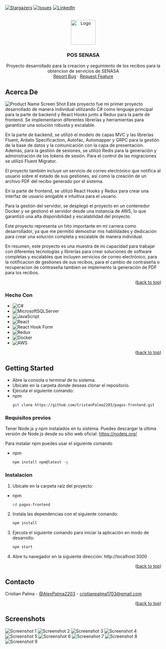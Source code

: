 
<a name="readme-top"></a>

[![Stargazers][stars-shield]][stars-url]
[![Issues][issues-shield]][issues-url]
[![LinkedIn][linkedin-shield]][linkedin-url]
<!-- PROJECT LOGO -->
<br />
<div align="center">
  <a>
    <img src="https://github.com/CristanPalma2203/pagos-frontend/blob/master/src/assets/readme/logo.png?raw=true" alt="Logo" width="80" height="80">
  </a>

  <h3 align="center">POS SENASA</h3>

  <p align="center">
    Proyecto desarrollado para la creacion y seguimiento de los recibos para la obtencion de servicios de SENASA
    <br />
    <a href="https://github.com/CristanPalma2203/pagos-frontend/issues">Report Bug</a>
    ·
    <a href="https://github.com/CristanPalma2203/pagos-frontend/issues">Request Feature</a>
  </p>
</div>


<!-- ABOUT THE PROJECT -->
## Acerca De

![Product Name Screen Shot][product-screenshot]
Este proyecto fue mi primer proyecto desarrollado de manera individual utilizando C# como lenguaje principal para la parte de backend y React Hooks junto a Redux para la parte de frontend. Se implementaron diferentes librerías y herramientas para garantizar una solución robusta y escalable.

En la parte de backend, se utilizó el modelo de capas MVC y las librerías Fluent, Ardalis Specificaction, Autofac, Automapper y GRPC para la gestión de la base de datos y la comunicación con la capa de presentación. Además, para la gestión de sesiones, se utilizó Redis para la generación y administración de los tokens de sesión. Para el control de las migraciones se utilizó Fluent Migrator.

El proyecto también incluye un servicio de correo electrónico que notifica al usuario sobre el estado de sus gestiones, así como la creación de un archivo PDF del recibo generado por el sistema.

En la parte de frontend, se utilizó React Hooks y Redux para crear una interfaz de usuario amigable e intuitiva para el usuario.

Para la gestión del servidor, se desplegó el proyecto en un contenedor Docker y se gestionó el servidor desde una instancia de AWS, lo que garantizó una alta disponibilidad y escalabilidad del proyecto.

Este proyecto representa un hito importante en mi carrera como desarrollador, ya que me permitió demostrar mis habilidades y dedicación para crear una solución completa y escalable de manera individual.

En resumen, este proyecto es una muestra de mi capacidad para trabajar con diferentes tecnologías y librerías para crear soluciones de software completas y escalables que incluyen servicios de correo electrónico, para la notificacion de gestiones de sus recibos, para el cambio de contraseña o recuperacion de contraseña tambien se implemento la generación de PDF para los recibos.
<p align="right">(<a href="#readme-top">back to top</a>)</p>


### Hecho Con

* ![C#](https://img.shields.io/badge/c%23-%23239120.svg?style=for-the-badge&logo=c-sharp&logoColor=white)
* ![MicrosoftSQLServer](https://img.shields.io/badge/Microsoft%20SQL%20Server-CC2927?style=for-the-badge&logo=microsoft%20sql%20server&logoColor=white)
* ![JavaScript](https://img.shields.io/badge/javascript-%23323330.svg?style=for-the-badge&logo=javascript&logoColor=%23F7DF1E)
* ![React](https://img.shields.io/badge/react-%2320232a.svg?style=for-the-badge&logo=react&logoColor=%2361DAFB)
* ![React Hook Form](https://img.shields.io/badge/React%20Hook%20Form-%23EC5990.svg?style=for-the-badge&logo=reacthookform&logoColor=white)
* ![Redux](https://img.shields.io/badge/redux-%23593d88.svg?style=for-the-badge&logo=redux&logoColor=white)
* ![Docker](https://img.shields.io/badge/docker-%230db7ed.svg?style=for-the-badge&logo=docker&logoColor=white)
* ![AWS](https://img.shields.io/badge/AWS-%23FF9900.svg?style=for-the-badge&logo=amazon-aws&logoColor=white)
<p align="right">(<a href="#readme-top">back to top</a>)</p>



<!-- GETTING STARTED -->

<!-- GETTING STARTED -->
## Getting Started

* Abre la consola o terminal de tu sistema.
* Ubícate en la carpeta donde deseas clonar el repositorio.
* Ejecuta el siguiente comando:
* npm
  ```sh
  git clone https://github.com/CristanPalma2203/pagos-frontend.git
  ```

### Requisitos previos

Tener Node.js y npm instalados en tu sistema. Puedes descargar la última versión de Node.js desde su sitio web oficial: https://nodejs.org/

Para instalar npm puedes usar el siguiente comando
* npm
  ```sh
  npm install npm@latest -g
  ```

### Instalacion


1. Ubícate en la carpeta raíz del proyecto:
* npm
  ```sh
  cd pagos-frontend
  ```
2. Instala las dependencias con el siguiente comando:
   ```sh
   npm install
   ```
3. Ejecuta el siguiente comando para iniciar la aplicación en modo de desarrollo:
   ```sh
   npm start
   ```
4. Abre tu navegador en la siguiente dirección: http://localhost:3000

<p align="right">(<a href="#readme-top">back to top</a>)</p>
<!-- CONTACT -->

## Contacto

Cristian Palma - [@AlexPalma2203](https://twitter.com/AlexPalma2203) - cristianpalma1703@gmail.com

<p align="right">(<a href="#readme-top">back to top</a>)</p>


## Screenshots

![Screenshot 1][product-screenshot]
![Screenshot 2][product-screenshot2]
![Screenshot 3][product-screenshot3]
![Screenshot 4][product-screenshot4]
![Screenshot 5][product-screenshot5]
![Screenshot 6][product-screenshot6]
![Screenshot 7][product-screenshot7]
![Screenshot 8][product-screenshot8]
![Screenshot 9][product-screenshot9]

<!-- MARKDOWN LINKS & IMAGES -->
<!-- https://www.markdownguide.org/basic-syntax/#reference-style-links -->


[stars-shield]: https://img.shields.io/github/stars/othneildrew/Best-README-Template.svg?style=for-the-badge
[stars-url]: https://github.com/CristanPalma2203/pagos-frontend/stargazers
[issues-shield]: https://img.shields.io/github/issues/othneildrew/Best-README-Template.svg?style=for-the-badge
[issues-url]: https://github.com/CristanPalma2203/pagos-frontend/issues
[linkedin-shield]: https://img.shields.io/badge/-LinkedIn-black.svg?style=for-the-badge&logo=linkedin&colorB=555
[linkedin-url]: https://www.linkedin.com/in/cristian-palma-07a407259/
[product-screenshot]: https://github.com/CristanPalma2203/pagos-frontend/blob/master/src/assets/readme/1.png?raw=true
[product-screenshot2]: https://github.com/CristanPalma2203/pagos-frontend/blob/master/src/assets/readme/2.png?raw=true
[product-screenshot3]: https://github.com/CristanPalma2203/pagos-frontend/blob/master/src/assets/readme/3.png?raw=true
[product-screenshot4]: https://github.com/CristanPalma2203/pagos-frontend/blob/master/src/assets/readme/4.png?raw=true
[product-screenshot5]: https://github.com/CristanPalma2203/pagos-frontend/blob/master/src/assets/readme/5.png?raw=true
[product-screenshot6]: https://github.com/CristanPalma2203/pagos-frontend/blob/master/src/assets/readme/6.png?raw=true
[product-screenshot7]: https://github.com/CristanPalma2203/pagos-frontend/blob/master/src/assets/readme/7.png?raw=true
[product-screenshot8]: https://github.com/CristanPalma2203/pagos-frontend/blob/master/src/assets/readme/8.png?raw=true
[product-screenshot9]: https://github.com/CristanPalma2203/pagos-frontend/blob/master/src/assets/readme/9.png?raw=true

